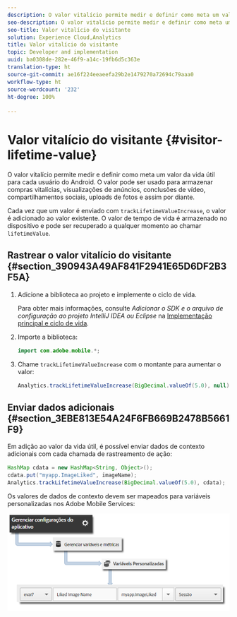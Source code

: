 ```yaml
---
description: O valor vitalício permite medir e definir como meta um valor da vida útil para cada usuário do Android. O valor pode ser usado para armazenar compras vitalícias, visualizações de anúncios, conclusões de vídeo, compartilhamentos sociais, uploads de fotos e assim por diante.
seo-description: O valor vitalício permite medir e definir como meta um valor da vida útil para cada usuário do Android. O valor pode ser usado para armazenar compras vitalícias, visualizações de anúncios, conclusões de vídeo, compartilhamentos sociais, uploads de fotos e assim por diante.
seo-title: Valor vitalício do visitante
solution: Experience Cloud,Analytics
title: Valor vitalício do visitante
topic: Developer and implementation
uuid: ba0308de-282e-46f9-a14c-19fb6d5c363e
translation-type: ht
source-git-commit: ae16f224eeaeefa29b2e1479270a72694c79aaa0
workflow-type: ht
source-wordcount: '232'
ht-degree: 100%

---
```



# Valor vitalício do visitante {#visitor-lifetime-value}

O valor vitalício permite medir e definir como meta um valor da vida útil para cada usuário do Android. O valor pode ser usado para armazenar compras vitalícias, visualizações de anúncios, conclusões de vídeo, compartilhamentos sociais, uploads de fotos e assim por diante.

Cada vez que um valor é enviado com `trackLifetimeValueIncrease`, o valor é adicionado ao valor existente. O valor de tempo de vida é armazenado no dispositivo e pode ser recuperado a qualquer momento ao chamar `lifetimeValue`.

## Rastrear o valor vitalício do visitante {#section_390943A49AF841F2941E65D6DF2B3F5A}

1. Adicione a biblioteca ao projeto e implemente o ciclo de vida.

   Para obter mais informações, consulte *Adicionar o SDK e o arquivo de configuração ao projeto IntelliJ IDEA ou Eclipse* na [Implementação principal e ciclo de vida](/help/android/getting-started/dev-qs.md).
1. Importe a biblioteca:

   ```java
   import com.adobe.mobile.*;
   ```

1. Chame `trackLifetimeValueIncrease` com o montante para aumentar o valor:

   ```java
   Analytics.trackLifetimeValueIncrease(BigDecimal.valueOf(5.0), null);
   ```

## Enviar dados adicionais {#section_3EBE813E54A24F6FB669B2478B5661F9}

Em adição ao valor da vida útil, é possível enviar dados de contexto adicionais com cada chamada de rastreamento de ação:

```java
HashMap cdata = new HashMap<String, Object>(); 
cdata.put("myapp.ImageLiked", imageName); 
Analytics.trackLifetimeValueIncrease(BigDecimal.valueOf(5.0), cdata);
```

Os valores de dados de contexto devem ser mapeados para variáveis personalizadas nos Adobe Mobile Services:

![](assets/map-variable-context-ltv.png)

